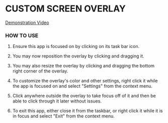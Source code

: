 # CUSTOM SCREEN OVERLAY

[Demonstration Video](https://youtu.be/OcPYtyMsDSw)

### HOW TO USE

1.  Ensure this app is focused on by clicking on its task bar icon.

2. You may now reposition the overlay by clicking and dragging it.

3.  You may also resize the overlay by clicking and dragging the bottom right corner of the overlay.

4.  To customize the overlay's color and other settings, right click it while the app is focused on and select "Settings" from the context menu.

5. Click anywhere outside the overlay to take focus off of it and then be able to click through it later without issues.

6. To exit this app, either close it from the taskbar, or right click it while it is in focus and select "Exit" from the context menu.
